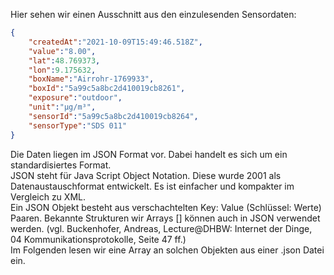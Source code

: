 Hier sehen wir einen Ausschnitt aus den einzulesenden Sensordaten:
```JSON
{  
    "createdAt":"2021-10-09T15:49:46.518Z",  
    "value":"8.00",  
    "lat":48.769373,  
    "lon":9.175632,  
    "boxName":"Airrohr-1769933",  
    "boxId":"5a99c5a8bc2d410019cb8261",  
    "exposure":"outdoor",  
    "unit":"µg/m³",  
    "sensorId":"5a99c5a8bc2d410019cb8264",  
    "sensorType":"SDS 011"  
}  
```
Die Daten liegen im JSON Format vor. Dabei handelt es sich um ein standardisiertes Format.  
JSON steht für Java Script Object Notation. Diese wurde 2001 als Datenaustauschformat entwickelt. Es ist einfacher und kompakter im Vergleich zu XML.  
Ein JSON Objekt besteht aus verschachtelten Key: Value (Schlüssel: Werte) Paaren. Bekannte Strukturen wir Arrays [] können auch in JSON verwendet werden. (vgl. Buckenhofer, Andreas, Lecture@DHBW: Internet der Dinge, 04 Kommunikationsprotokolle, Seite 47 ff.)  
Im Folgenden lesen wir eine Array an solchen Objekten aus einer .json Datei ein.
